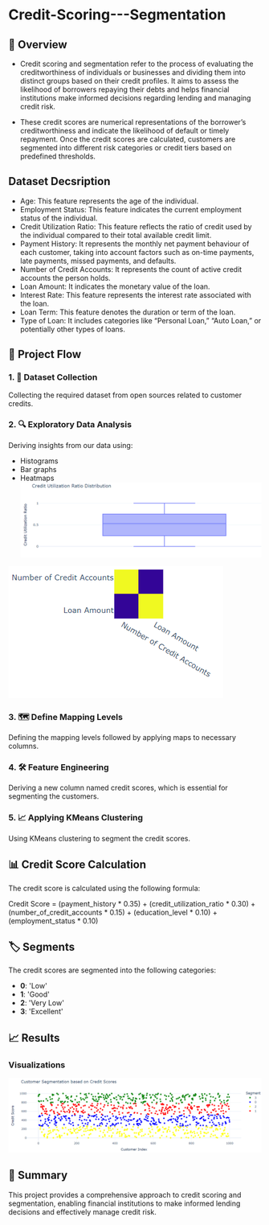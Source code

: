 # Credit-Scoring---Segmentation

## 📌 Overview

- Credit scoring and segmentation refer to the process of evaluating the creditworthiness of individuals or businesses and dividing them into distinct groups based on their credit profiles. It aims to assess the likelihood of borrowers repaying their debts and helps financial institutions make informed decisions regarding lending and managing credit risk.

- These credit scores are numerical representations of the borrower’s creditworthiness and indicate the likelihood of default or timely repayment. Once the credit scores are calculated, customers are segmented into different risk categories or credit tiers based on predefined thresholds.

## Dataset Decsription
- Age: This feature represents the age of the individual.
- Employment Status: This feature indicates the current employment status of the individual.
- Credit Utilization Ratio: This feature reflects the ratio of credit used by the individual compared to their total available credit limit.
- Payment History: It represents the monthly net payment behaviour of each customer, taking into account factors such as on-time payments, late payments, missed payments, and defaults.
- Number of Credit Accounts: It represents the count of active credit accounts the person holds.
- Loan Amount: It indicates the monetary value of the loan.
- Interest Rate: This feature represents the interest rate associated with the loan.
- Loan Term: This feature denotes the duration or term of the loan.
- Type of Loan: It includes categories like “Personal Loan,” “Auto Loan,” or potentially other types of loans.

## 🚀 Project Flow
### 1. 📂 Dataset Collection
Collecting the required dataset from open sources related to customer credits.

### 2. 🔍 Exploratory Data Analysis
Deriving insights from our data using:
- Histograms
- Bar graphs
- Heatmaps
![Ratio Distribution](images/img1.png)

![Histogram](images/img2.png)

 ### 3. 🗺️ Define Mapping Levels
Defining the mapping levels followed by applying maps to necessary columns.

### 4. 🛠️ Feature Engineering
Deriving a new column named credit scores, which is essential for segmenting the customers.

### 5. 📈 Applying KMeans Clustering
Using KMeans clustering to segment the credit scores.

## 📊 Credit Score Calculation
The credit score is calculated using the following formula:

Credit Score = (payment_history * 0.35) + (credit_utilization_ratio * 0.30) + (number_of_credit_accounts * 0.15) + (education_level * 0.10) + (employment_status * 0.10)

## 🏷️ Segments
The credit scores are segmented into the following categories:
- **0**: 'Low'
- **1**: 'Good'
- **2**: 'Very Low'
- **3**: 'Excellent'

## 📈 Results
### Visualizations
![Visualization 1](images/img3.png)

## 📜 Summary
This project provides a comprehensive approach to credit scoring and segmentation, enabling financial institutions to make informed lending decisions and effectively manage credit risk.
